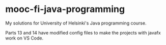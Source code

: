 # mooc-fi-java-programming

My solutions for University of Helsinki's Java programming course.


Parts 13 and 14 have modified config files to make the projects with javafx work on VS Code.
